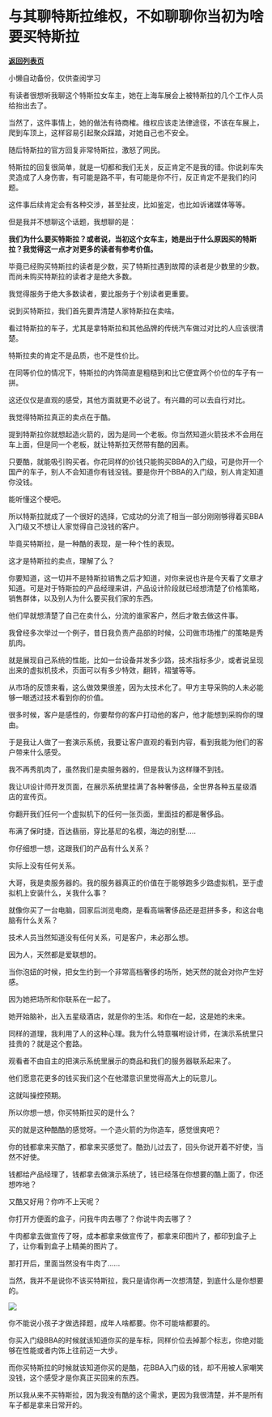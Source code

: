 # 与其聊特斯拉维权，不如聊聊你当初为啥要买特斯拉

[**返回列表页**](/gzh/记忆承载3)

小懒自动备份，仅供查阅学习

有读者很想听我聊这个特斯拉女车主，她在上海车展会上被特斯拉的几个工作人员给抬出去了。  

  

当然了，这件事情上，她的做法有待商榷。维权应该走法律途径，不该在车展上，爬到车顶上，这样容易引起聚众踩踏，对她自己也不安全。  

  

随后特斯拉的官方回复非常特斯拉，激怒了网民。  

  

特斯拉的回复很简单，就是一切都和我们无关，反正肯定不是我的错。你说刹车失灵造成了人身伤害，有可能是路不平，有可能是你不行，反正肯定不是我们的问题。  

  

这件事后续肯定会有各种交涉，甚至扯皮，比如鉴定，也比如诉诸媒体等等。  

  

但是我并不想聊这个话题，我想聊的是：

  

 **我们为什么要买特斯拉？或者说，当初这个女车主，她是出于什么原因买的特斯拉？我觉得这一点才对更多的读者有参考价值。**

  

毕竟已经购买特斯拉的读者是少数，买了特斯拉遇到故障的读者是少数里的少数。而尚未购买特斯拉的读者才是绝大多数。  

  

我觉得服务于绝大多数读者，要比服务于个别读者更重要。  

  

说到买特斯拉，我们首先要弄清楚人家特斯拉在卖啥。

  

看过特斯拉的车子，尤其是拿特斯拉和其他品牌的传统汽车做过对比的人应该很清楚。

  

特斯拉卖的肯定不是品质，也不是性价比。

  

在同等价位的情况下，特斯拉的内饰简直是粗糙到和比它便宜两个价位的车子有一拼。  

  

这还仅仅是直观的感受，其他方面就更不必说了。有兴趣的可以去自行对比。  

  

我觉得特斯拉真正的卖点在于酷。  

  

提到特斯拉你就想起造火箭的，因为是同一个老板。你当然知道火箭技术不会用在车上面，但是同一个老板，就让特斯拉天然带有酷的因素。

  

只要酷，就能吸引购买者。你花同样的价钱只能购买BBA的入门级，可是你开一个国产的车子，别人不会知道你有钱没钱。要是你开个BBA的入门级，别人肯定知道你没钱。

  

能听懂这个梗吧。

  

所以特斯拉就成了一个很好的选择，它成功的分流了相当一部分刚刚够得着买BBA入门级又不想让人家觉得自己没钱的客户。  

  

毕竟买特斯拉，是一种酷的表现，是一种个性的表现。  

  

这才是特斯拉的卖点，理解了么？

  

你要知道，这一切并不是特斯拉销售之后才知道，对你来说也许是今天看了文章才知道。可是对于特斯拉的产品经理来讲，产品设计阶段就已经想清楚了价格策略，销售群体，以及别人为什么要买我们家的东西。  

  

他们早就想清楚了自己在卖什么，分流的谁家客户，然后才敢去做这件事。

  

我曾经多次举过一个例子，昔日我负责产品部的时候，公司做市场推广的策略是秀肌肉。

  

就是展现自己系统的性能，比如一台设备并发多少路，技术指标多少，或者说呈现出来的虚拟机技术，页面可以有多少特效，翻转，褶皱等等。

  

从市场的反馈来看，这么做效果很差，因为太技术化了。甲方主导采购的人未必能够一眼透过技术看到你的价值。

  

很多时候，客户是感性的，你要帮你的客户打动他的客户，他才能想到采购你的理由。

  

于是我让人做了一套演示系统，我要让客户直观的看到内容，看到我能为他们的客户带来什么感受。

  

我不再秀肌肉了，虽然我们是卖服务器的，但是我认为这样赚不到钱。

  

我让UI设计师开发页面，在展示系统里挂满了各种奢侈品，全世界各种五星级酒店的宣传页。  

  

你翻开我们任何一个虚拟机下的任何一张页面，里面挂的都是奢侈品。

  

布满了保时捷，百达翡丽，穿比基尼的名模，海边的别墅.....  

  

你仔细想一想，这跟我们的产品有什么关系？  

  

实际上没有任何关系。

  

大哥，我是卖服务器的。我的服务器真正的价值在于能够跑多少路虚拟机，至于虚拟机上安装什么，关我什么事？

  

就像你买了一台电脑，回家后浏览电商，是看高端奢侈品还是逛拼多多，和这台电脑有什么关系？  

  

技术人员当然知道没有任何关系，可是客户，未必那么想。

  

因为人，天然都是爱联想的。  

  

当你泡妞的时候，把女生约到一个非常高档奢侈的场所，她天然的就会对你产生好感。

  

因为她把场所和你联系在一起了。

  

她开始脑补，出入五星级酒店，就是你的生活。和你在一起，这是她的未来。

  

同样的道理，我利用了人的这种心理。我为什么特意嘱咐设计师，在演示系统里只挂贵的？就是这个套路。  

  

观看者不由自主的把演示系统里展示的商品和我们的服务器联系起来了。

  

他们愿意花更多的钱买我们这个在他潜意识里觉得高大上的玩意儿。

  

这就叫操控预期。

  

所以你想一想，你买特斯拉买的是什么？  

  

买的就是这种酷酷的感觉呀。一个造火箭的为你造车，感觉很爽吧？

  

你的钱都拿来买酷了，都拿来买感觉了。酷劲儿过去了，回头你说开着不好使，当然不好使。

  

钱都给产品经理了，钱都拿去做演示系统了，钱已经落在你想要的酷上面了，你还想咋地？  

  

又酷又好用？你咋不上天呢？

  

你打开方便面的盒子，问我牛肉去哪了？你说牛肉去哪了？

  

牛肉都拿去做宣传了呀，成本都拿来做宣传了，都拿来印图片了，都印到盒子上了，让你看到盒子上精美的图片了。

  

那打开后，里面当然没有牛肉了......

  

当然，我并不是说你不该买特斯拉，我只是请你再一次想清楚，到底什么是你想要的。

![](https://mmbiz.qpic.cn/mmbiz_gif/VToK8ByghChKdg1PaFLgQOnVFWziaOwqQfHgmFLgAfAjow9asnBUZOsKpAFN2msX5xPrfLuGwQhj7Tj1d9llZgg/640?wx_fmt=gif)

你不能说小孩子才做选择题，成年人啥都要。你不可能啥都要的。

  

你买入门级BBA的时候就该知道你买的是车标，同样价位去掉那个标志，你绝对能够在性能或者内饰上往前迈一大步。  

  

而你买特斯拉的时候就该知道你买的是酷，花BBA入门级的钱，却不用被人家嘲笑没钱，这个感受才是你真正买回来的东西。

  

所以我从来不买特斯拉，因为我没有酷的这个需求，更因为我很清楚，并不是所有车子都是拿来日常开的。

